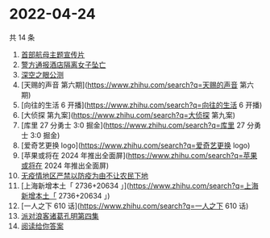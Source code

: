 # 2022-04-24

共 14 条

<!-- BEGIN ZHIHUSEARCH -->
<!-- 最后更新时间 Sun Apr 24 2022 07:13:00 GMT+0800 (China Standard Time) -->
1. [首部航母主题宣传片](https://www.zhihu.com/search?q=首部航母主题宣传片)
1. [警方通报酒店隔离女子坠亡](https://www.zhihu.com/search?q=警方通报酒店隔离女子坠亡)
1. [深空之眼公测](https://www.zhihu.com/search?q=深空之眼公测)
1. [天赐的声音 第六期](https://www.zhihu.com/search?q=天赐的声音 第六期)
1. [向往的生活 6 开播](https://www.zhihu.com/search?q=向往的生活 6 开播)
1. [大侦探 第九案](https://www.zhihu.com/search?q=大侦探 第九案)
1. [库里 27 分勇士 3:0 掘金](https://www.zhihu.com/search?q=库里 27 分勇士 3:0 掘金)
1. [爱奇艺更换 logo](https://www.zhihu.com/search?q=爱奇艺更换 logo)
1. [苹果或将在 2024 年推出全面屏](https://www.zhihu.com/search?q=苹果或将在 2024 年推出全面屏)
1. [无疫情地区严禁以防疫为由不让农民下地](https://www.zhihu.com/search?q=无疫情地区严禁以防疫为由不让农民下地)
1. [上海新增本土「 2736+20634 」](https://www.zhihu.com/search?q=上海新增本土「 2736+20634 」)
1. [一人之下 610 话](https://www.zhihu.com/search?q=一人之下 610 话)
1. [派对浪客诸葛孔明第四集](https://www.zhihu.com/search?q=派对浪客诸葛孔明第四集)
1. [阅读给你答案](https://www.zhihu.com/search?q=阅读给你答案)
<!-- END ZHIHUSEARCH -->
